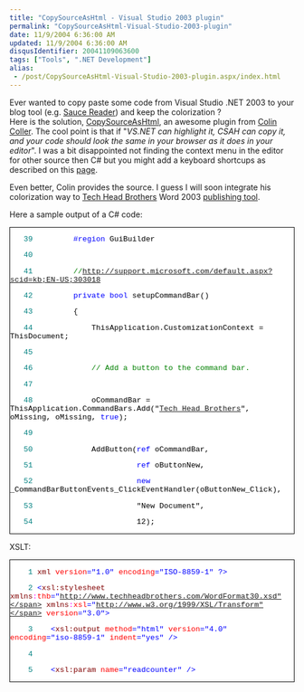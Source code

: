 ```yaml
---
title: "CopySourceAsHtml - Visual Studio 2003 plugin"
permalink: "CopySourceAsHtml-Visual-Studio-2003-plugin"
date: 11/9/2004 6:36:00 AM
updated: 11/9/2004 6:36:00 AM
disqusIdentifier: 20041109063600
tags: ["Tools", ".NET Development"]
alias:
 - /post/CopySourceAsHtml-Visual-Studio-2003-plugin.aspx/index.html
---
```

Ever wanted to copy paste some code from Visual Studio .NET 2003 to your blog tool (e.g. [Sauce Reader](http://www.synop.com/Products/SauceReader/)) and keep the colorization ?<br>Here is the solution, [CopySourceAsHtml](http://www.jtleigh.com/people/colin/blog/archives/2004/11/copysourceashtm_3.html), an awesome plugin from [Colin Coller](http://www.jtleigh.com/people/colin/blog/). The cool point is that if "<em>VS.NET can highlight it, CSAH can copy it, and your code should look the same in your browser as it does in your editor</em>". I was a bit disappointed not finding the context menu in the editor for other source then C# but you might add a keyboard shortcups as described on this [page](http://www.jtleigh.com/people/colin/blog/archives/2004/10/copysourceashtm_1.html).

Even better, Colin provides the source. I guess I will soon integrate his colorization way to [Tech Head Brothers](http://www.techheadbrothers.com "Tech Head Brothers") Word 2003 [publishing tool](http://weblogs.asp.net/lkempe/archive/2004/08/23/219122.aspx).
<!-- more -->

Here a sample output of a C# code:

<div style="BORDER-RIGHT: windowtext 1pt solid; PADDING-RIGHT: 0pt; BORDER-TOP: windowtext 1pt solid; PADDING-LEFT: 0pt; FONT-SIZE: 10pt; BACKGROUND: #ffffff; PADDING-BOTTOM: 0pt; BORDER-LEFT: windowtext 1pt solid; COLOR: #000000; PADDING-TOP: 0pt; BORDER-BOTTOM: windowtext 1pt solid; FONT-FAMILY: Courier New">


<span style="BACKGROUND: #ffffff; COLOR: #008080">   39</span> <span style="COLOR: #0000ff">        #region</span><span> GuiBuilder</span>

<span style="BACKGROUND: #ffffff; COLOR: #008080">   40</span>  

<span style="BACKGROUND: #ffffff; COLOR: #008080">   41</span> <span>        </span><span style="COLOR: #008000">//http://support.microsoft.com/default.aspx?scid=kb;EN-US;303018</span>

<span style="BACKGROUND: #ffffff; COLOR: #008080">   42</span> <span>        </span><span style="COLOR: #0000ff">private</span><span style="COLOR: #0000ff"> bool</span><span> setupCommandBar()</span>

<span style="BACKGROUND: #ffffff; COLOR: #008080">   43</span> <span>        {</span>

<span style="BACKGROUND: #ffffff; COLOR: #008080">   44</span> <span>            ThisApplication.CustomizationContext = ThisDocument;</span>

<span style="BACKGROUND: #ffffff; COLOR: #008080">   45</span>  

<span style="BACKGROUND: #ffffff; COLOR: #008080">   46</span> <span>            </span><span style="COLOR: #008000">// Add a button to the command bar.</span>

<span style="BACKGROUND: #ffffff; COLOR: #008080">   47</span>  

<span style="BACKGROUND: #ffffff; COLOR: #008080">   48</span> <span>            oCommandBar = ThisApplication.CommandBars.Add("[Tech Head Brothers](http://www.techheadbrothers.com "Tech Head Brothers")", oMissing, oMissing, </span><span style="COLOR: #0000ff">true</span><span>);</span>

<span style="BACKGROUND: #ffffff; COLOR: #008080">   49</span>  

<span style="BACKGROUND: #ffffff; COLOR: #008080">   50</span> <span>            AddButton(</span><span style="COLOR: #0000ff">ref</span><span> oCommandBar,</span>

<span style="BACKGROUND: #ffffff; COLOR: #008080">   51</span> <span>                      </span><span style="COLOR: #0000ff">ref</span><span> oButtonNew,</span>

<span style="BACKGROUND: #ffffff; COLOR: #008080">   52</span> <span>                      </span><span style="COLOR: #0000ff">new</span><span> _CommandBarButtonEvents_ClickEventHandler(oButtonNew_Click),</span>

<span style="BACKGROUND: #ffffff; COLOR: #008080">   53</span> <span>                      "New Document",</span>

<span style="BACKGROUND: #ffffff; COLOR: #008080">   54</span> <span>                      12);</span>
</div>


XSLT:

<div style="BORDER-RIGHT: windowtext 1pt solid; PADDING-RIGHT: 0pt; BORDER-TOP: windowtext 1pt solid; PADDING-LEFT: 0pt; FONT-SIZE: 10pt; BACKGROUND: #ffffff; PADDING-BOTTOM: 0pt; BORDER-LEFT: windowtext 1pt solid; COLOR: #000000; PADDING-TOP: 0pt; BORDER-BOTTOM: windowtext 1pt solid; FONT-FAMILY: Courier New">


<span style="BACKGROUND: #ffffff; COLOR: #008080">    1</span> <span style="COLOR: #0000ff"><?</span><span style="COLOR: #800000">xml</span><span style="COLOR: #ff0000"> version</span><span style="COLOR: #0000ff">="1.0"</span><span style="COLOR: #ff0000"> encoding</span><span style="COLOR: #0000ff">="ISO-8859-1"</span><span style="COLOR: #0000ff"> ?></span>

<span style="BACKGROUND: #ffffff; COLOR: #008080">    2</span> <span style="COLOR: #0000ff"><</span><span style="COLOR: #800000">xsl:stylesheet</span><span style="COLOR: #800000"> xmlns</span><span style="COLOR: #ff00ff">:</span><span style="COLOR: #ff0000">thb</span><span style="COLOR: #0000ff">="http://www.techheadbrothers.com/WordFormat30.xsd"</span><span style="COLOR: #800000"> xmlns</span><span style="COLOR: #ff00ff">:</span><span style="COLOR: #ff0000">xsl</span><span style="COLOR: #0000ff">="http://www.w3.org/1999/XSL/Transform"</span><span style="COLOR: #ff0000"> version</span><span style="COLOR: #0000ff">="3.0"></span>

<span style="BACKGROUND: #ffffff; COLOR: #008080">    3</span> <span style="COLOR: #0000ff">   <</span><span style="COLOR: #800000">xsl:output</span><span style="COLOR: #ff0000"> method</span><span style="COLOR: #0000ff">="html"</span><span style="COLOR: #ff0000"> version</span><span style="COLOR: #0000ff">="4.0"</span><span style="COLOR: #ff0000"> encoding</span><span style="COLOR: #0000ff">="iso-8859-1"</span><span style="COLOR: #ff0000"> indent</span><span style="COLOR: #0000ff">="yes"</span><span style="COLOR: #0000ff"> /></span>

<span style="BACKGROUND: #ffffff; COLOR: #008080">    4</span>  

<span style="BACKGROUND: #ffffff; COLOR: #008080">    5</span> <span style="COLOR: #0000ff">   <</span><span style="COLOR: #800000">xsl:param</span><span style="COLOR: #ff0000"> name</span><span style="COLOR: #0000ff">="readcounter"</span><span style="COLOR: #0000ff"> /></span>
</div>
